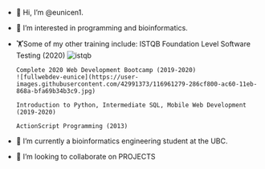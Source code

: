 - 👋 Hi, I’m @eunicen1.
- 👀 I’m interested in programming and bioinformatics. 
- 🏋️Some of my other training include: 
      ISTQB Foundation Level Software Testing (2020)
      ![istqb](https://user-images.githubusercontent.com/42991373/116961268-1e4af980-ac60-11eb-8bf4-4b375e3d452e.PNG)
      
      Complete 2020 Web Development Bootcamp (2019-2020)
      ![fullwebdev-eunice](https://user-images.githubusercontent.com/42991373/116961279-286cf800-ac60-11eb-868a-bfa69b34b3c9.jpg)
      
      Introduction to Python, Intermediate SQL, Mobile Web Development (2019-2020)
      
      ActionScript Programming (2013)
      
- 🌱 I’m currently a bioinformatics engineering student at the UBC. 
- 💞️ I’m looking to collaborate on PROJECTS




